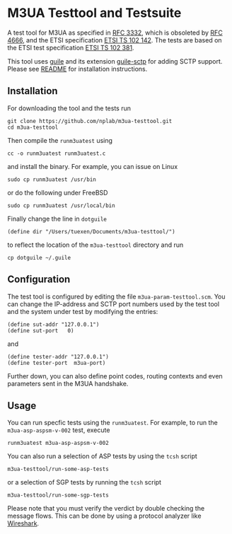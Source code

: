 # M3UA Testtool and Testsuite
A test tool for M3UA as specified in [RFC 3332](https://tools.ietf.org/html/rfc3332),
which is obsoleted by [RFC 4666](https://tools.ietf.org/html/rfc4666), and the ETSI specification
[ETSI TS 102 142](http://www.etsi.org/deliver/etsi_ts/102100_102199/102142/01.01.01_60/ts_102142v010101p.pdf).
The tests are based on the ETSI test specification
[ETSI TS 102 381](http://www.etsi.org/deliver/etsi_ts/102300_102399/102381/01.01.01_60/ts_102381v010101p.pdf).

This tool uses [guile](https://www.gnu.org/software/guile/) and its extension 
[guile-sctp](https://github.com/nplab/guile-sctp) for adding SCTP support.
Please see [README](https://github.com/nplab/guile-sctp/blob/master/README.md#installation) for installation instructions.

## Installation
For downloading the tool and the tests run
```
git clone https://github.com/nplab/m3ua-testtool.git
cd m3ua-testtool
```
Then compile the `runm3uatest` using
```
cc -o runm3uatest runm3uatest.c
```
and install the binary. For example, you can issue on Linux
```
sudo cp runm3uatest /usr/bin
```
or do the following under FreeBSD
```
sudo cp runm3uatest /usr/local/bin
```

Finally change the line in `dotguile`
```
(define dir "/Users/tuexen/Documents/m3ua-testtool/")
```
to reflect the location of the `m3ua-testtool` directory and run
```
cp dotguile ~/.guile
```

## Configuration
The test tool is configured by editing the file `m3ua-param-testtool.scm`. You can change
the IP-address and SCTP port numbers used by the test tool and the system under test by
modifying the entries:
```
(define sut-addr "127.0.0.1")
(define sut-port   0)
```
and
```
(define tester-addr "127.0.0.1")
(define tester-port  m3ua-port)
```
Further down, you can also define point codes, routing contexts and even parameters sent in the M3UA handshake.

## Usage
You can run specfic tests using the `runm3uatest`. For example, to run the `m3ua-asp-aspsm-v-002` test, execute
```
runm3uatest m3ua-asp-aspsm-v-002
```
You can also run a selection of ASP tests by using the `tcsh` script
```
m3ua-testtool/run-some-asp-tests
```
or a selection of SGP tests by running the `tcsh` script
```
m3ua-testtool/run-some-sgp-tests
```
Please note that you must verify the verdict by double checking the message flows.
This can be done by using a protocol analyzer like [Wireshark](https://www.wireshark.org).
